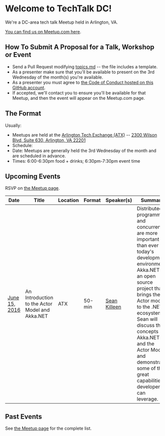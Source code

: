 # Welcome to TechTalk DC! 
We're a DC-area tech talk Meetup held in Arlington, VA.

[You can find us on Meetup.com here](http://www.meetup.com/TechTalkDC/).

## How To Submit A Proposal for a Talk, Workshop or Event
* Send a Pull Request modifying [topics.md](https://github.com/techtalkdc/MeetupSchedule/blob/master/topics.md) -- the file includes a template.
* As a presenter make sure that you'll be available to present on the 3rd Wednesday of the month(s) you're available.
* As a presenter you must agree to [the Code of Conduct hosted on this GitHub account](https://github.com/techtalkdc/CodeOfConduct).
* If accepted, we'll contact you to ensure you'll be available for that Meetup, and then the event will appear on the Meetup.com page.

## The Format
Usually:
 
* Meetups are held at the [Arlington Tech Exchange (ATX)](https://www.excella.com/events/arlington-tech-exchange) -- [2300 Wilson Blvd, Suite 630, Arlington, VA 22201](https://goo.gl/maps/o8oPEyZit8y)  
* Schedule:
 * Date: Meetups are generally held the 3rd Wednesday of the month and are scheduled in advance.
 * Times: 6:00-6:30pm food + drinks; 6:30pm-7:30pm event time

## Upcoming Events
RSVP on [the Meetup page](http://www.meetup.com/TechTalkDC/#upcoming).

| Date | Title | Location | Format | Speaker(s) | Summary |
| ---- | ----- | -------- | ------ | ---------- | ------- |
|[June 15, 2016](http://www.meetup.com/TechTalkDC/events/231392513/) | An Introduction to the Actor Model and Akka.NET | ATX | 50-min | [Sean Killeen](http://SeanKilleen.com) | Distributed programming and concurrency are more important than ever in today's development environment. Akka.NET is an open source project that brings the Actor model to the .NET ecosystem. Sean will discuss the concepts of Akka.NET and the Actor Model and demonstrate some of the great capabilities developers can leverage. |

## Past Events
See [the Meetup page](http://www.meetup.com/TechTalkDC/#past) for the complete list.
